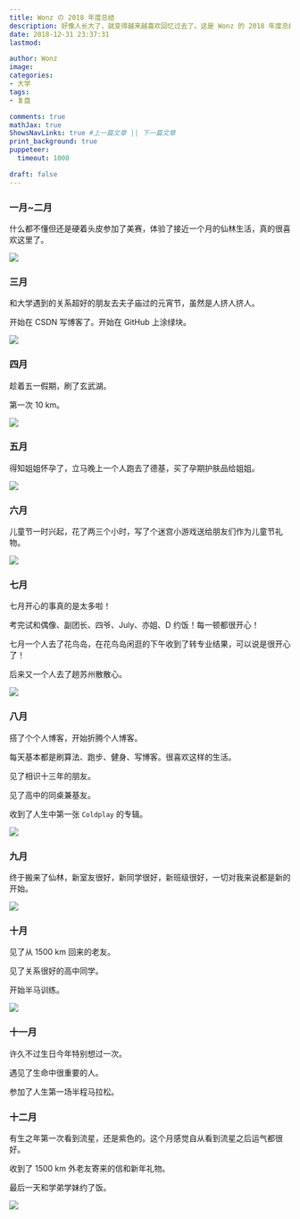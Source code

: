 ```yaml
---
title: Wonz の 2018 年度总结
description: 好像人长大了，就变得越来越喜欢回忆过去了。这是 Wonz 的 2018 年度总结～
date: 2018-12-31 23:37:31
lastmod:

author: Wonz
image: 
categories:
- 大学
tags:
- 复盘

comments: true
mathJax: true
ShowsNavLinks: true #上一篇文章 || 下一篇文章
print_background: true
puppeteer:
  timeout: 1000

draft: false
---
```

### 一月~二月

什么都不懂但还是硬着头皮参加了美赛，体验了接近一个月的仙林生活，真的很喜欢这里了。

![](https://raw.githubusercontent.com/Wonz5130/My-Private-ImgHost/master/img/233-4.jpg)

### 三月

和大学遇到的关系超好的朋友去夫子庙过的元宵节，虽然是人挤人挤人。

开始在 CSDN 写博客了。开始在 GitHub 上涂绿块。

![](https://raw.githubusercontent.com/Wonz5130/My-Private-ImgHost/master/img/233-5.jpg)

### 四月

趁着五一假期，刷了玄武湖。

第一次 10 km。

![](https://raw.githubusercontent.com/Wonz5130/My-Private-ImgHost/master/img/233-6.jpg)

### 五月

得知姐姐怀孕了，立马晚上一个人跑去了德基，买了孕期护肤品给姐姐。

![](https://raw.githubusercontent.com/Wonz5130/My-Private-ImgHost/master/img/233-7.jpg)

### 六月

儿童节一时兴起，花了两三个小时，写了个迷宫小游戏送给朋友们作为儿童节礼物。

![](https://raw.githubusercontent.com/Wonz5130/My-Private-ImgHost/master/img/233-8.jpg)

### 七月

七月开心的事真的是太多啦！

考完试和偶像、副团长、四爷、July、亦姐、D 约饭！每一顿都很开心！

七月一个人去了花鸟岛，在花鸟岛闲逛的下午收到了转专业结果，可以说是很开心了！

后来又一个人去了趟苏州散散心。

![](https://raw.githubusercontent.com/Wonz5130/My-Private-ImgHost/master/img/233-10.jpg)

### 八月

搭了个个人博客，开始折腾个人博客。

每天基本都是刷算法、跑步、健身、写博客。很喜欢这样的生活。

见了相识十三年的朋友。

见了高中的同桌兼基友。

收到了人生中第一张 `Coldplay` 的专辑。

![](https://raw.githubusercontent.com/Wonz5130/My-Private-ImgHost/master/img/233-13.jpg)

### 九月

终于搬来了仙林，新室友很好，新同学很好，新班级很好，一切对我来说都是新的开始。

![](https://raw.githubusercontent.com/Wonz5130/My-Private-ImgHost/master/img/233-11.jpg)

### 十月

见了从 1500 km 回来的老友。

见了关系很好的高中同学。

开始半马训练。

![](https://raw.githubusercontent.com/Wonz5130/My-Private-ImgHost/master/img/233-14.jpg)

### 十一月

许久不过生日今年特别想过一次。

遇见了生命中很重要的人。

参加了人生第一场半程马拉松。

### 十二月

有生之年第一次看到流星，还是紫色的。这个月感觉自从看到流星之后运气都很好。

收到了 1500 km 外老友寄来的信和新年礼物。

最后一天和学弟学妹约了饭。

![](https://raw.githubusercontent.com/Wonz5130/My-Private-ImgHost/master/img/233-15.jpg)
